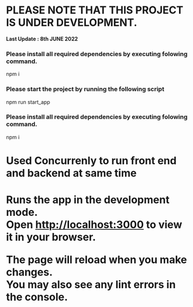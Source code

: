 # PLEASE NOTE THAT THIS PROJECT IS UNDER DEVELOPMENT.

<b>Last Update : 8th JUNE 2022</b>

### Please install all required dependencies by executing folowing command.

npm i

### Please start the project by running the following script

npm run start_app

### Please install all required dependencies by executing folowing command.

npm i

<h1>Used Concurrenly to run front end and backend at same time<h1>

Runs the app in the development mode.\
Open [http://localhost:3000](http://localhost:3000) to view it in your browser.

The page will reload when you make changes.\
You may also see any lint errors in the console.
